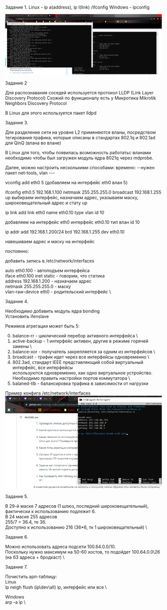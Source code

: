 Задание 1.
Linux - ip a(address), ip l(link) /ifconfig
Windows - ipconfig

![img.png](img/img.png)

Задание 2

Для распознавания соседей используется протокол LLDP (Link Layer Discovery Protocol)
Схожий по функционалу есть у Микротика Mikrotik Neighbors Discovery Protocol

В Linux для этого используется пакет lldpd

Задание 3.

Для разделение сети на уровне L2 применяются вланы, посредством тегирования трафика,
которые описаны в стандартах 802.1q и 802.1ad для QinQ (влана во влане)

В Linux для того, чтобы появилась возможность работатьс вланами необходимо чтобы 
был загружен модуль ядра 8021q через mdprobe.

Далее, можно настроить несколькими способами:
времено:
--нужен пакет net-tools, vlan ---

vconfig add eth0 5 (добавляем на интерфейс eth0 влан 5)

ifconfig eth0.5 192.168.1.100 netmask 255.255.255.0 broadcast 192.168.1.255 up 
    выбираем интерфейс, назначаем адрес, указываем маску, широковещательный адрес и стату up 


ip link add link eth0 name eth0.10 type vlan id 10

добавляем на интерфейс еth0 интерфейс eth0.10 тип влан id 10

ip addr add 192.168.1.200/24 brd 192.168.1.255 dev eth0.10

навешиваем адрес и маску на интерфейс

постоянно:

добавить запись в /etc/network/interfaces

auto eth0.100 - автоподъем интерфейса \
iface eth0.100 inet static - говорим, что статика \
address 192.168.1.200 - назначаем адрес \
netmask 255.255.255.0 - маску \
vlan-raw-device eth0 - родительский интерфейс \


Задание 4.

Необходимо добавить модуль ядра bonding \
Установить ifenslave 

Режимов агрегации может быть 5:

0. balance-rr - циклический перебор активного интерфейса \
1. active-backup - 1 интерфейс активен, другие в режиме горячей замены \
2. balance-xor - получатель закрепляется за одним из интерфейсов \
3. broadcast - трафик идет через все интерфейсы одновременно \
4. 802.3ad, стандарт IEEE представляющий собой виртуальный интерфейс, все интерфейсы \
используются одновременно, как одно виртуальное устройство. Необходимо править настройки портов коммутатора \
5. balaned-tlb - балансировка трафика в зависимости от нагрузки


Пример конфига /etc/network/interfaces \
![img_1.png](img/img_1.png) 

Задание 5.

В 29-й маске 7 адресов (1 шлюз, последний широковещательный), фактически к использованию подлежит 6. \
В 24 маске 255 адресов \
255/7 = 36.4, те 36. \
Доступно к использованию 216 (36*6, тк 1 широковещательный) \


Задание 6.

Можно использовать адреса подсети 100.64.0.0/10. \
Поскольку нужно максимум на 50-60 хостов, то подойдет 100.64.0.0\26 (на 63 адреса + бродкаст) \


Задание 7.

Почистить арп-таблицу: \
Linux \
ip neigh flush (ip\dev\all) ip, интерфейс или все \

Windows \
arp -a ip \\






